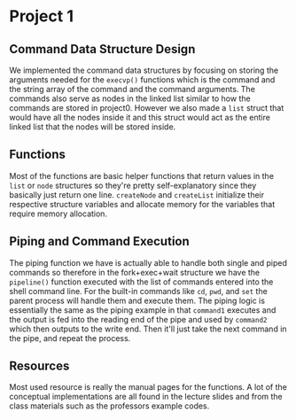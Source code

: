 # Project 1
## Command Data Structure Design
We implemented the command data structures by focusing on storing the arguments needed for the `execvp()` functions which is the command and the string array of the command and the command arguments.
The commands also serve as nodes in the linked list similar to how the commands are stored in project0.
However we also made a `list` struct that would have all the nodes inside it and this struct would act as the entire linked list that the nodes will be stored inside.

## Functions
Most of the functions are basic helper functions that return values in the `list` or `node` structures so they're pretty self-explanatory since they basically just return one line. `createNode` and `createList` initialize their respective structure variables and allocate memory for the variables that require memory allocation.

## Piping and Command Execution
The piping function we have is actually able to handle both single and piped commands so therefore in the fork+exec+wait structure we have the `pipeline()` function executed with the list of commands entered into the shell command line. For the built-in commands like `cd`, `pwd`, and `set` the parent process will handle them and execute them. The piping logic is essentially the same as the piping example in that `command1` executes and the output is fed into the reading end of the pipe and used by `command2` which then outputs to the write end. Then it'll just take the next command in the pipe, and repeat the process.

## Resources
Most used resource is really the manual pages for the functions. A lot of the conceptual implementations are all found in the lecture slides and from the class materials such as the professors example codes. 